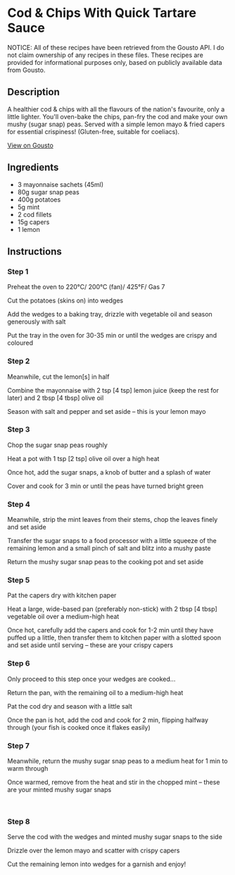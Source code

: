 # Cod & Chips With Quick Tartare Sauce

NOTICE: All of these recipes have been retrieved from the Gousto API. I do not claim ownership of any recipes in these files. These recipes are provided for informational purposes only, based on publicly available data from Gousto.

## Description

A healthier cod & chips with all the flavours of the nation's favourite, only a little lighter. You'll oven-bake the chips, pan-fry the cod and make your own mushy (sugar snap) peas. Served with a simple lemon mayo & fried capers for essential crispiness! (Gluten-free, suitable for coeliacs).

[View on Gousto](https://www.gousto.co.uk/recipes/cookbook/cod-chips-with-quick-tartare-sauce)

## Ingredients

- 3 mayonnaise sachets (45ml)
- 80g sugar snap peas
- 400g potatoes
- 5g mint 
- 2 cod fillets
- 15g capers
- 1 lemon

## Instructions


### Step 1

Preheat the oven to 220&deg;C/ 200&deg;C (fan)/ 425&deg;F/ Gas 7


Cut the potatoes (skins on) into wedges


Add the wedges to a baking tray, drizzle with vegetable oil and season generously with salt


Put the tray in the oven for 30-35 min or until the wedges are crispy and coloured


### Step 2

Meanwhile, cut the lemon<span class="text-danger">[s]</span> in half


Combine the mayonnaise with 2&nbsp;tsp <span class="text-danger">[4 tsp]</span>&nbsp;lemon juice (keep the rest for later) and 2 tbsp <span class="text-danger">[4 tbsp]</span> olive oil


Season with salt and pepper and set aside &ndash; this is your lemon mayo


### Step 3

Chop the sugar snap peas roughly


Heat a pot with 1 tsp <span class="text-danger">[2 tsp]</span> olive oil over a high heat


Once hot, add the sugar snaps, a knob of butter and a splash of water&nbsp;


Cover and cook for 3 min or until the peas have turned bright green


### Step 4

Meanwhile,&nbsp;strip the mint leaves from their stems, chop the leaves finely and set aside


Transfer the sugar snaps to a food&nbsp;processor with a little squeeze of the remaining lemon and a small pinch of salt and blitz into a mushy paste&nbsp;


Return the mushy&nbsp;sugar snap peas&nbsp;to the cooking pot and set aside&nbsp;


### Step 5

Pat the capers dry with kitchen paper


Heat a large, wide-based pan (preferably non-stick) with 2 tbsp <span class="text-danger">[4 tbsp] </span>vegetable oil over a medium-high heat


Once hot, carefully add the capers and cook for 1-2 min until they have puffed up a little, then transfer them to kitchen paper with a slotted spoon and set aside until serving &ndash; these are your crispy capers


### Step 6

Only proceed to this step once your wedges are cooked...


Return the pan, with the remaining oil to a medium-high heat


Pat the cod&nbsp;dry and season with a little salt&nbsp;


Once&nbsp;the pan is hot, add the cod&nbsp;and cook for 2 min, flipping halfway through (your fish is cooked once it flakes easily)


### Step 7

Meanwhile, return the mushy sugar snap peas to a medium heat for 1 min to warm through


Once warmed, remove from the heat and stir in the chopped mint &ndash;&nbsp;these are your minted mushy sugar snaps


&nbsp;

### Step 8

Serve the cod&nbsp;with the wedges&nbsp;and minted mushy sugar snaps to the side&nbsp;


Drizzle over the lemon mayo and scatter with crispy capers


Cut the remaining lemon into wedges for a garnish and enjoy!

